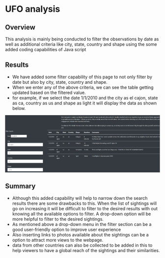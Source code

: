 # UFO analysis
## Overview

This analysis is mainly being conducted to filter the observations by date as well as additional criteria like city, state, country and shape using the some added coding capabilities of Java script

## Results

- We have added some filter capability of this page to not only filter by date but also by city, state, country and shape.
- When we enter any of the above criteria, we can see the table getting updated based on the filtered value.
- for example, if we select the date 1/1/2010 and the city as el cajon, state as ca, country as us and shape as light it will display the data as shown below.


![](static/images/Filtered_results.png)

## Summary
- Although this added capability will help to narrow down the search results there are some drawbacks to this. When the list of sightings will go on increasing it will be difficult to filter to the desired results with out knowing all the available options to filter. A drop-down option will be more helpful to filter to the desired sightings.
- As mentioned above a drop-down menu in the filter section can be a good user-friendly option to improve user experience
- Also inserting links to photos available about the sightings can be a option to attract more views to the webpage.
- data from other countries can also be collected to be added in this to help viewers to have a global reach of the sightings and their similarities.
